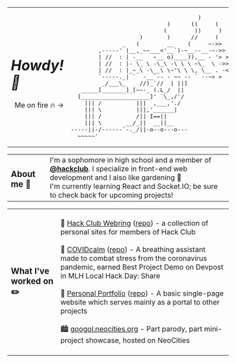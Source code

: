 <table>
  <tr>
    <td>
      <h1><i>Howdy! 🤠</i></h1>
      <p align="right">Me on fire 🔥 →</p>
    </td>
    <td>
<pre>
                                     )
                            )      ((     (
                           (        ))     )
                    )       )      //     (
               _   (        __    (     ~->>
        ,-----' |__,_~~___<'__`)-~__--__-~->> <
        | //  : | -__   ~__ o)____)),__ - '> >-  >
        | //  : |- \_ \ -\_\ -\ \ \ ~\_  \ ->> - ,  >>
        | //  : |_~_\ -\__\ \~'\ \ \, \__ . -<-  >>
        `-----._| `  -__`-- - ~~ -- ` --~> >
         _/___\_    //)_`//  | ||]
   _____[_______]_[~~-_ (.L_/  ||
  [____________________]' `\_,/'/
    ||| /          |||  ,___,'./
    ||| \          |||,'______|
    ||| /          /|| I==||
    ||| \       __/_||  __||__
-----||-/------`-._/||-o--o---o---
  ~~~~~'
</pre>
    </td>
  </tr>
</table>

<table>
  <tr>
    <td>
      <h3>About me 🦖</h3>
    </td>
    <td>
      I'm a sophomore in high school and a member of <a href="https://github.com/hackclub"><b>@hackclub</b></a>. I specialize in front-end web development and I also like gardening 🌱 <br />
      I'm currently learning React and Socket.IO; be sure to check back for upcoming projects!
    </td>
  </tr>
</table>

<table>
  <tr>
    <td>
      <h3>What I've worked on ✏️</h3>
    </td>
    <td>
      <br>
      💍 <a href="https://webring.hackclub.com/">Hack Club Webring</a> (<a href="https://github.com/hackclub/webring">repo</a>) - a collection of personal sites for members of Hack Club<br><br>
      🦠 <a href="https://covidcalm.netlify.app/">COVIDcalm</a> (<a href="https://github.com/4Gleneyre/COVIDCalm">repo</a>) -  A breathing assistant made to combat stress from the coronavirus pandemic, earned Best Project Demo on Devpost in MLH Local Hack Day: Share<br><br>
      📓 <a href="https://googol88.github.io/">Personal Portfolio</a> (<a href="https://github.com/googol88/googol88.github.io">repo</a>) - A basic single-page website which serves mainly as a portal to other projects<br><br>
      🏙️ <a href="https://googol.neocities.org/">googol.neocities.org</a> - Part parody, part mini-project showcase, hosted on NeoCities
      <br><br>
    </td>
  </tr>
</table>
